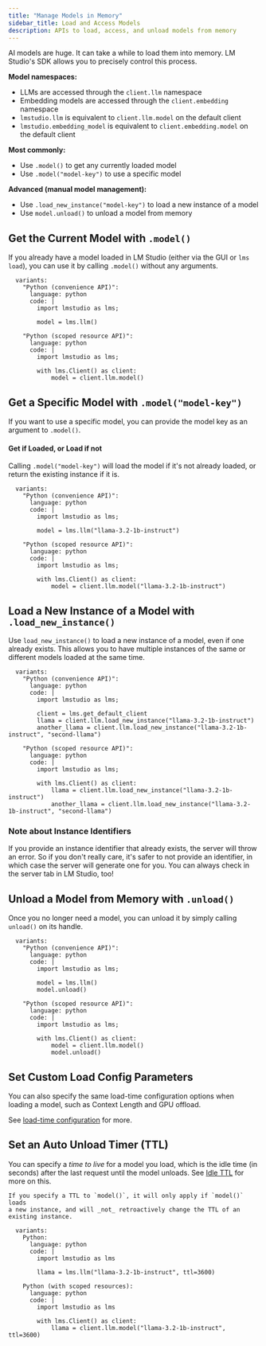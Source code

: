 ```yaml
---
title: "Manage Models in Memory"
sidebar_title: Load and Access Models
description: APIs to load, access, and unload models from memory
---
```


AI models are huge. It can take a while to load them into memory. LM Studio's SDK allows you to precisely control this process.

**Model namespaces:**

  - LLMs are accessed through the `client.llm` namespace
  - Embedding models are accessed through the `client.embedding` namespace
  - `lmstudio.llm` is equivalent to `client.llm.model` on the default client
  - `lmstudio.embedding_model` is equivalent to `client.embedding.model` on the default client

**Most commonly:**
  - Use `.model()` to get any currently loaded model
  - Use `.model("model-key")` to use a specific model

**Advanced (manual model management):**
  - Use `.load_new_instance("model-key")` to load a new instance of a model
  - Use `model.unload()` to unload a model from memory

## Get the Current Model with `.model()`

If you already have a model loaded in LM Studio (either via the GUI or `lms load`), you can use it by calling `.model()` without any arguments.

```lms_code_snippet
  variants:
    "Python (convenience API)":
      language: python
      code: |
        import lmstudio as lms;

        model = lms.llm()

    "Python (scoped resource API)":
      language: python
      code: |
        import lmstudio as lms;

        with lms.Client() as client:
            model = client.llm.model()

```

## Get a Specific Model with `.model("model-key")`

If you want to use a specific model, you can provide the model key as an argument to `.model()`.

#### Get if Loaded, or Load if not
Calling `.model("model-key")` will load the model if it's not already loaded, or return the existing instance if it is.

```lms_code_snippet
  variants:
    "Python (convenience API)":
      language: python
      code: |
        import lmstudio as lms;

        model = lms.llm("llama-3.2-1b-instruct")

    "Python (scoped resource API)":
      language: python
      code: |
        import lmstudio as lms;

        with lms.Client() as client:
            model = client.llm.model("llama-3.2-1b-instruct")

```

<!--
Learn more about the `.model()` method and the parameters it accepts in the [API Reference](../api-reference/model).
-->

## Load a New Instance of a Model with `.load_new_instance()`

Use `load_new_instance()` to load a new instance of a model, even if one already exists.
This allows you to have multiple instances of the same or different models loaded at the same time.

```lms_code_snippet
  variants:
    "Python (convenience API)":
      language: python
      code: |
        import lmstudio as lms;

        client = lms.get_default_client
        llama = client.llm.load_new_instance("llama-3.2-1b-instruct")
        another_llama = client.llm.load_new_instance("llama-3.2-1b-instruct", "second-llama")

    "Python (scoped resource API)":
      language: python
      code: |
        import lmstudio as lms;

        with lms.Client() as client:
            llama = client.llm.load_new_instance("llama-3.2-1b-instruct")
            another_llama = client.llm.load_new_instance("llama-3.2-1b-instruct", "second-llama")
```

<!--
Learn more about the `.load_new_instance()` method and the parameters it accepts in the [API Reference](../api-reference/load_new_instance).
-->

### Note about Instance Identifiers

If you provide an instance identifier that already exists, the server will throw an error.
So if you don't really care, it's safer to not provide an identifier, in which case
the server will generate one for you. You can always check in the server tab in LM Studio, too!

## Unload a Model from Memory with `.unload()`

Once you no longer need a model, you can unload it by simply calling `unload()` on its handle.

```lms_code_snippet
  variants:
    "Python (convenience API)":
      language: python
      code: |
        import lmstudio as lms;

        model = lms.llm()
        model.unload()

    "Python (scoped resource API)":
      language: python
      code: |
        import lmstudio as lms;

        with lms.Client() as client:
            model = client.llm.model()
            model.unload()

```

## Set Custom Load Config Parameters

You can also specify the same load-time configuration options when loading a model, such as Context Length and GPU offload. 

See [load-time configuration](../llm-prediction/parameters) for more.

## Set an Auto Unload Timer (TTL)

You can specify a _time to live_ for a model you load, which is the idle time (in seconds)
after the last request until the model unloads. See [Idle TTL](/docs/app/api/ttl-and-auto-evict) for more on this.

```lms_protip
If you specify a TTL to `model()`, it will only apply if `model()` loads
a new instance, and will _not_ retroactively change the TTL of an existing instance.
```

```lms_code_snippet
  variants:
    Python:
      language: python
      code: |
        import lmstudio as lms

        llama = lms.llm("llama-3.2-1b-instruct", ttl=3600)

    Python (with scoped resources):
      language: python
      code: |
        import lmstudio as lms

        with lms.Client() as client:
            llama = client.llm.model("llama-3.2-1b-instruct", ttl=3600)

```

<!--
(TODO?: Cover the JIT implications of setting a TTL, and the default TTL variations)
-->
